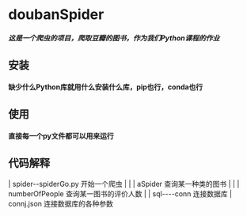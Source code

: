 # doubanSpider
##### 这是一个爬虫的项目，爬取豆瓣的图书，作为我们Python课程的作业

## 安装
#### 缺少什么Python库就用什么安装什么库，pip也行，conda也行
## 使用
#### 直接每一个py文件都可以用来运行
## 代码解释
|
spider--spiderGo.py 开始一个爬虫
|           |
|       aSpider 查询某一种类的图书
|           |
|           numberOfPeople  查询某一图书的评价人数
|
|
sql----conn 连接数据库
        |
       connj.json 连接数据库的各种参数    